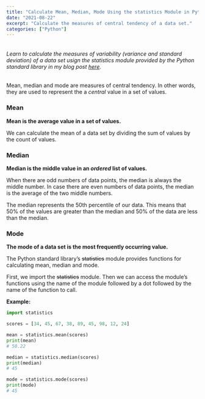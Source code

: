 ```yaml
---
title: "Calculate Mean, Median, Mode Using the statistics Module in Python"
date: "2021-08-22"
excerpt: "Calculate the measures of central tendency of a data set."
categories: ["Python"]
---
```


```toc

```

###### Learn to calculate the measures of variability (variance and standard deviation) of a data set usign the statistics module provided by the Python standard library in my blog post [here](https://hemanta.io/calculate-variance-and-standard-deviation-using-the-statistics-module-in-python/).

Mean, median and mode are measures of central tendency. In other words, they are used to represent the a _central_ value in a set of values.

### Mean

**Mean is the average value in a set of values.**

We can calculate the mean of a data set by dividing the sum of values by the count of values.

### Median

**Median is the middle value in an _ordered_ list of values.**

When there are odd numbers of data points, the median is always the middle number. In case there are even numbers of data points, the median is the average of the two middle numbers.

The median represents the 50th percentile of our data. This means that 50% of the values are greater than the median and 50% of the data are less than the median.

### Mode

**The mode of a data set is the most frequently occurring value.**

The Python standard library’s ~~statistics~~ module provides functions for calculating mean, median and mode.

First, we import the ~~statistics~~ module. Then we can access the module’s functions using the name of the module followed by a dot followed by the name of the function to call.

**Example:**

```py {numberLines}
import statistics

scores = [34, 45, 67, 38, 89, 45, 98, 12, 24]

mean = statistics.mean(scores)
print(mean)
# 50.22

median = statistics.median(scores)
print(median)
# 45

mode = statistics.mode(scores)
print(mode)
# 45
```

